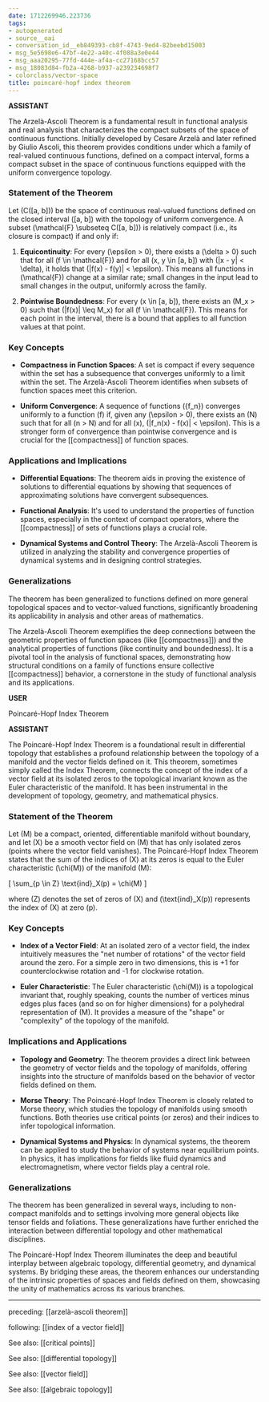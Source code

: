 ```yaml
---
date: 1712269946.223736
tags:
- autogenerated
- source__oai
- conversation_id__eb849393-cb8f-4743-9ed4-82beebd15003
- msg_5e5698e6-47bf-4e22-a40c-4f088a3e0e44
- msg_aaa20295-77fd-444e-af4a-cc27168bcc57
- msg_18083d84-fb2a-4268-b937-a239234698f7
- colorclass/vector-space
title: poincaré-hopf index theorem
---
```


**ASSISTANT**

The Arzelà-Ascoli Theorem is a fundamental result in functional analysis and real analysis that characterizes the compact subsets of the space of continuous functions. Initially developed by Cesare Arzelà and later refined by Giulio Ascoli, this theorem provides conditions under which a family of real-valued continuous functions, defined on a compact interval, forms a compact subset in the space of continuous functions equipped with the uniform convergence topology.

### Statement of the Theorem

Let \(C([a, b])\) be the space of continuous real-valued functions defined on the closed interval \([a, b]\) with the topology of uniform convergence. A subset \(\mathcal{F} \subseteq C([a, b])\) is relatively compact (i.e., its closure is compact) if and only if:

1. **Equicontinuity**: For every \(\epsilon > 0\), there exists a \(\delta > 0\) such that for all \(f \in \mathcal{F}\) and for all \(x, y \in [a, b]\) with \(|x - y| < \delta\), it holds that \(|f(x) - f(y)| < \epsilon\). This means all functions in \(\mathcal{F}\) change at a similar rate; small changes in the input lead to small changes in the output, uniformly across the family.

2. **Pointwise Boundedness**: For every \(x \in [a, b]\), there exists an \(M_x > 0\) such that \(|f(x)| \leq M_x\) for all \(f \in \mathcal{F}\). This means for each point in the interval, there is a bound that applies to all function values at that point.

### Key Concepts

- **Compactness in Function Spaces**: A set is compact if every sequence within the set has a subsequence that converges uniformly to a limit within the set. The Arzelà-Ascoli Theorem identifies when subsets of function spaces meet this criterion.

- **Uniform Convergence**: A sequence of functions \(\{f_n\}\) converges uniformly to a function \(f\) if, given any \(\epsilon > 0\), there exists an \(N\) such that for all \(n > N\) and for all \(x\), \(|f_n(x) - f(x)| < \epsilon\). This is a stronger form of convergence than pointwise convergence and is crucial for the [[compactness]] of function spaces.

### Applications and Implications

- **Differential Equations**: The theorem aids in proving the existence of solutions to differential equations by showing that sequences of approximating solutions have convergent subsequences.

- **Functional Analysis**: It's used to understand the properties of function spaces, especially in the context of compact operators, where the [[compactness]] of sets of functions plays a crucial role.

- **Dynamical Systems and Control Theory**: The Arzelà-Ascoli Theorem is utilized in analyzing the stability and convergence properties of dynamical systems and in designing control strategies.

### Generalizations

The theorem has been generalized to functions defined on more general topological spaces and to vector-valued functions, significantly broadening its applicability in analysis and other areas of mathematics.

The Arzelà-Ascoli Theorem exemplifies the deep connections between the geometric properties of function spaces (like [[compactness]]) and the analytical properties of functions (like continuity and boundedness). It is a pivotal tool in the analysis of functional spaces, demonstrating how structural conditions on a family of functions ensure collective [[compactness]] behavior, a cornerstone in the study of functional analysis and its applications.


**USER**

Poincaré-Hopf Index Theorem


**ASSISTANT**

The Poincaré-Hopf Index Theorem is a foundational result in differential topology that establishes a profound relationship between the topology of a manifold and the vector fields defined on it. This theorem, sometimes simply called the Index Theorem, connects the concept of the index of a vector field at its isolated zeros to the topological invariant known as the Euler characteristic of the manifold. It has been instrumental in the development of topology, geometry, and mathematical physics.

### Statement of the Theorem

Let \(M\) be a compact, oriented, differentiable manifold without boundary, and let \(X\) be a smooth vector field on \(M\) that has only isolated zeros (points where the vector field vanishes). The Poincaré-Hopf Index Theorem states that the sum of the indices of \(X\) at its zeros is equal to the Euler characteristic \(\chi(M)\) of the manifold \(M\):

\[ \sum_{p \in Z} \text{ind}_X(p) = \chi(M) \]

where \(Z\) denotes the set of zeros of \(X\) and \(\text{ind}_X(p)\) represents the index of \(X\) at zero \(p\).

### Key Concepts

- **Index of a Vector Field**: At an isolated zero of a vector field, the index intuitively measures the "net number of rotations" of the vector field around the zero. For a simple zero in two dimensions, this is +1 for counterclockwise rotation and -1 for clockwise rotation.

- **Euler Characteristic**: The Euler characteristic \(\chi(M)\) is a topological invariant that, roughly speaking, counts the number of vertices minus edges plus faces (and so on for higher dimensions) for a polyhedral representation of \(M\). It provides a measure of the "shape" or "complexity" of the topology of the manifold.

### Implications and Applications

- **Topology and Geometry**: The theorem provides a direct link between the geometry of vector fields and the topology of manifolds, offering insights into the structure of manifolds based on the behavior of vector fields defined on them.

- **Morse Theory**: The Poincaré-Hopf Index Theorem is closely related to Morse theory, which studies the topology of manifolds using smooth functions. Both theories use critical points (or zeros) and their indices to infer topological information.

- **Dynamical Systems and Physics**: In dynamical systems, the theorem can be applied to study the behavior of systems near equilibrium points. In physics, it has implications for fields like fluid dynamics and electromagnetism, where vector fields play a central role.

### Generalizations

The theorem has been generalized in several ways, including to non-compact manifolds and to settings involving more general objects like tensor fields and foliations. These generalizations have further enriched the interaction between differential topology and other mathematical disciplines.

The Poincaré-Hopf Index Theorem illuminates the deep and beautiful interplay between algebraic topology, differential geometry, and dynamical systems. By bridging these areas, the theorem enhances our understanding of the intrinsic properties of spaces and fields defined on them, showcasing the unity of mathematics across its various branches.


---

preceding: [[arzelà-ascoli theorem]]  


following: [[index of a vector field]]

See also: [[critical points]]


See also: [[differential topology]]


See also: [[vector field]]


See also: [[algebraic topology]]